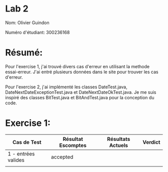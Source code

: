 # Lab 2
Nom: Olivier Guindon

Numéro d'étudiant: 300236168

# Résumé:

Pour l'exercise 1, j'ai trouvé divers cas d'erreur en utilisant la methode essai-erreur.
J'ai entré plusieurs données dans le site pour trouver les cas d'erreur.

Pour l'exercise 2, j'ai implémenté les classes DateTest.java,
DateNextDateExceptionTest.java et DateNextDateOkTest.java.
Je me suis inspiré des classes BitTest.java et BitAndTest.java pour
la conception du code.

# Exercise 1:

| Cas de Test | Résultat Escomptes | Résultats Actuels | Verdict |
| ----------- | ------------------ | ----------------- | ------- |
| 1 - entrées valides | accepted | ||
|||||

